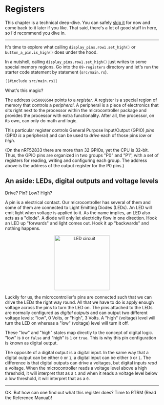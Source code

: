 # Registers

This chapter is a technical deep-dive. You can safely [skip it] for now and come back to it later if
you like. That said, there's a lot of good stuff in here, so I'd recommend you dive in.

[skip it]: ../10-serial-communication/index.html

-----

It's time to explore what calling `display_pins.row1.set_high()` or `button_a_pin.is_high()` does under the hood.

In a nutshell, calling `display_pins.row1.set_high()` just writes to some special memory regions. Go into the `09-registers` directory
and let's run the starter code statement by statement (`src/main.rs`).

``` rust
{{#include src/main.rs}}
```

What's this magic?

The address `0x50000504` points to a *register*. A register is a special region of memory that
controls a *peripheral*. A peripheral is a piece of electronics that sits right next to the
processor within the microcontroller package and provides the processor with extra functionality.
After all, the processor, on its own, can only do math and logic.

This particular register controls General Purpose Input/Output (GPIO) *pins* (GPIO *is* a
peripheral) and can be used to *drive* each of those pins
*low* or *high*. 

(On the nRF52833 there are more than 32
GPIOs, yet the CPU is 32-bit. Thus, the GPIO
pins are organized in two groups "P0" and "P1", with a set of registers
for reading, writing and configuring each group. The address
above is the address of the output register for the P0 pins.)

## An aside: LEDs, digital outputs and voltage levels

Drive? Pin? Low? High?

A pin is a electrical contact. Our microcontroller has several of them and some of them are
connected to Light Emitting Diodes (LEDs). An LED will emit light when voltage is applied to it.  As
the name implies, an LED also acts as a "diode". A diode will only let electricity flow in one
direction. Hook an LED up "forwards" and light comes out. Hook it up "backwards" and nothing
happens.

<p align="center">
<img class="white_bg" height="180" title="LED circuit" src="https://upload.wikimedia.org/wikipedia/commons/c/c9/LED_circuit.svg" />
</p>

Luckily for us, the microcontroller's pins are connected such that we can drive the LEDs the right
way round. All that we have to do is apply enough voltage across the pins to turn the LED on. The
pins attached to the LEDs are normally configured as *digital outputs* and can output two different
voltage levels: "low", 0 Volts, or "high", 3 Volts. A "high" (voltage) level will turn the LED on
whereas a "low" (voltage) level will turn it off.

These "low" and "high" states map directly to the concept of digital logic. "low" is `0` or `false`
and "high" is `1` or `true`. This is why this pin configuration is known as digital output.

The opposite of a digital output is a digital input.  In the same way that a digital output can be either `0` or `1`, a digital input can be either `0` or `1`.  The difference is that digital outputs can drive a voltages, but digital inputs *read* a voltage.  When the microcontroller reads a voltage level above a high threshold, it will interpret that as a `1` and when it reads a voltage level below a low threshold, it will interpret that as a `0`. 

-----

OK. But how can one find out what this register does? Time to RTRM (Read the Reference Manual)!

